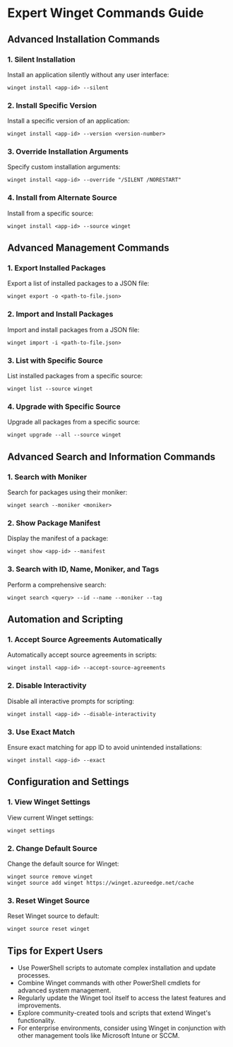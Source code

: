 # Expert Winget Commands Guide

## Advanced Installation Commands

### 1. Silent Installation

Install an application silently without any user interface:

```
winget install <app-id> --silent
```

### 2. Install Specific Version

Install a specific version of an application:

```
winget install <app-id> --version <version-number>
```

### 3. Override Installation Arguments

Specify custom installation arguments:

```
winget install <app-id> --override "/SILENT /NORESTART"
```

### 4. Install from Alternate Source

Install from a specific source:

```
winget install <app-id> --source winget
```

## Advanced Management Commands

### 1. Export Installed Packages

Export a list of installed packages to a JSON file:

```
winget export -o <path-to-file.json>
```

### 2. Import and Install Packages

Import and install packages from a JSON file:

```
winget import -i <path-to-file.json>
```

### 3. List with Specific Source

List installed packages from a specific source:

```
winget list --source winget
```

### 4. Upgrade with Specific Source

Upgrade all packages from a specific source:

```
winget upgrade --all --source winget
```

## Advanced Search and Information Commands

### 1. Search with Moniker

Search for packages using their moniker:

```
winget search --moniker <moniker>
```

### 2. Show Package Manifest

Display the manifest of a package:

```
winget show <app-id> --manifest
```

### 3. Search with ID, Name, Moniker, and Tags

Perform a comprehensive search:

```
winget search <query> --id --name --moniker --tag
```

## Automation and Scripting

### 1. Accept Source Agreements Automatically

Automatically accept source agreements in scripts:

```
winget install <app-id> --accept-source-agreements
```

### 2. Disable Interactivity

Disable all interactive prompts for scripting:

```
winget install <app-id> --disable-interactivity
```

### 3. Use Exact Match

Ensure exact matching for app ID to avoid unintended installations:

```
winget install <app-id> --exact
```

## Configuration and Settings

### 1. View Winget Settings

View current Winget settings:

```
winget settings
```

### 2. Change Default Source

Change the default source for Winget:

```
winget source remove winget
winget source add winget https://winget.azureedge.net/cache
```

### 3. Reset Winget Source

Reset Winget source to default:

```
winget source reset winget
```

## Tips for Expert Users

- Use PowerShell scripts to automate complex installation and update processes.
- Combine Winget commands with other PowerShell cmdlets for advanced system management.
- Regularly update the Winget tool itself to access the latest features and improvements.
- Explore community-created tools and scripts that extend Winget's functionality.
- For enterprise environments, consider using Winget in conjunction with other management tools like Microsoft Intune or SCCM.

